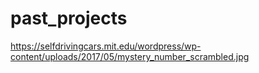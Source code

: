 # past_projects
https://selfdrivingcars.mit.edu/wordpress/wp-content/uploads/2017/05/mystery_number_scrambled.jpg
